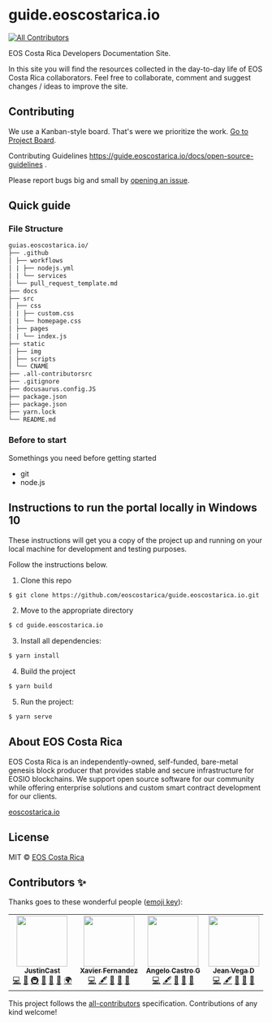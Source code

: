 # guide.eoscostarica.io
<!-- ALL-CONTRIBUTORS-BADGE:START - Do not remove or modify this section -->
[![All Contributors](https://img.shields.io/badge/all_contributors-4-orange.svg?style=flat-square)](#contributors-)
<!-- ALL-CONTRIBUTORS-BADGE:END -->

EOS Costa Rica Developers Documentation Site.

In this site you will find the resources collected in the day-to-day life of EOS Costa Rica collaborators. Feel free to collaborate, comment and suggest changes / ideas to improve the site.


## Contributing

We use a Kanban-style board. That's were we prioritize the work. [Go to Project Board](https://github.com/eoscostarica/guide.eoscostarica.io/projects/1).

Contributing Guidelines  https://guide.eoscostarica.io/docs/open-source-guidelines .

Please report bugs big and small by [opening an issue](https://github.com/eoscostarica/guide.eoscostarica.io/issues).

## Quick guide

### File Structure

```sh
guias.eoscostarica.io/
├── .github
│ ├── workflows
│ | ├── nodejs.yml
│ | └── services
│ └── pull_request_template.md
├── docs
├── src
│ ├── css
│ | ├── custom.css
│ | └── homepage.css
│ ├── pages
│ | └── index.js
├── static
│ ├── img
│ ├── scripts
│ └── CNAME
├── .all-contributorsrc
├── .gitignore
├── docusaurus.config.JS
├── package.json
├── package.json
├── yarn.lock
└── README.md
```

### Before to start

Somethings you need before getting started
* git
* node.js

## Instructions to run the portal locally in Windows 10

These instructions will get you a copy of the project up and running on your local machine for development and testing purposes. 

Follow the instructions below.

1. Clone this repo

```bash
$ git clone https://github.com/eoscostarica/guide.eoscostarica.io.git
``` 

2. Move to the appropriate directory

```bash
$ cd guide.eoscostarica.io
```

3. Install all dependencies:

```bash
$ yarn install
```

4. Build the project

```bash
$ yarn build
```

5. Run the project:

```bash
$ yarn serve
```

## About EOS Costa Rica

EOS Costa Rica is an independently-owned, self-funded, bare-metal genesis block producer that provides stable and secure infrastructure for EOSIO blockchains. We support open source software for our community while offering enterprise solutions and custom smart contract development for our clients.

[eoscostarica.io](https://eoscostarica.io)

## License

MIT © [EOS Costa Rica](https://eoscostarica.io)

## Contributors ✨

Thanks goes to these wonderful people ([emoji key](https://allcontributors.org/docs/en/emoji-key)):

<!-- ALL-CONTRIBUTORS-LIST:START - Do not remove or modify this section -->
<!-- prettier-ignore-start -->
<!-- markdownlint-disable -->
<table>
  <td align="center"><a href="https://github.com/JustinCast"><img src="https://avatars1.githubusercontent.com/u/17890146?v=4" width="100px;" alt=""/><br /><sub><b>JustinCast</b></sub></a><br /><a href="https://github.com/eoscostarica/desarrolladores.eoscostarica.io/commits?author=JustinCast" title="Code">💻</a> <a href="https://github.com/eoscostarica/desarrolladores.eoscostarica.io/commits?author=JustinCast" title="Documentation">📖</a> <a href="#infra-JustinCast" title="Infrastructure (Hosting, Build-Tools, etc)">🚇</a> <a href="#maintenance-JustinCast" title="Maintenance">🚧</a> <a href="#projectManagement-JustinCast" title="Project Management">📆</a> <a href="https://github.com/eoscostarica/desarrolladores.eoscostarica.io/pulls?q=is%3Apr+reviewed-by%3AJustinCast" title="Reviewed Pull Requests">👀</a> <a href="#translation-JustinCast" title="Translation">🌍</a></td>
    <td align="center"><a href="https://eoscostarica.io"><img src="https://avatars0.githubusercontent.com/u/5632966?v=4" width="100px;" alt=""/><br /><sub><b>Xavier Fernandez</b></sub></a><br /><a href="https://github.com/eoscostarica/desarrolladores.eoscostarica.io/commits?author=xavier506" title="Code">💻</a> <a href="#content-xavier506" title="Content">🖋</a> <a href="https://github.com/eoscostarica/desarrolladores.eoscostarica.io/commits?author=xavier506" title="Documentation">📖</a> <a href="#ideas-xavier506" title="Ideas, Planning, & Feedback">🤔</a> <a href="https://github.com/eoscostarica/desarrolladores.eoscostarica.io/pulls?q=is%3Apr+reviewed-by%3Axavier506" title="Reviewed Pull Requests">👀</a></td>
	  <td align="center"><a href="https://github.com/AngeloCG97"><img src="https://avatars1.githubusercontent.com/u/51149817?s=460&u=5aa62e8b759001f7b981583f0639f46772d0ed15&v=4" width="100px;" alt=""/><br /><sub><b>Angelo Castro G</b></sub></a><br /><a href="https://github.com/AngeloCG97/desarrolladores.eoscostarica.io/commits?author=AngeloCG97" title="Code">💻</a> <a href="#content-AngeloCG97" title="Content">🖋</a> <a href="https://github.com/AngeloCG97/desarrolladores.eoscostarica.io/commits?author=AngeloCG97" title="Documentation">📖</a> <a href="https://github.com/AngeloCG97/desarrolladores.eoscostarica.io/commits?author=AngeloCG97" title="Maintenance">🚧</a> <a href="https://github.com/AngeloCG97/desarrolladores.eoscostarica.io/pulls?q=is%3Apr+reviewed-by%3Axavier506" title="Reviewed Pull Requests">👀</a></td>
	 <td align="center"><a href="https://github.com/JeanVegaD"><img src="https://avatars2.githubusercontent.com/u/19317138?s=460&u=c27cb3d5c2cfb732aa0eb13fb2831d1ef20a6627&v=4" width="100px;" alt=""/><br /><sub><b>Jean Vega D</b></sub></a><br /><a href="https://github.com/AngeloCG97/desarrolladores.eoscostarica.io/commits?author=JeanVegaD" title="Code">💻</a> <a href="#content-JeanVegaD" title="Content">🖋</a> <a href="https://github.com/JeanVegaD/desarrolladores.eoscostarica.io/commits?author=JeanVegaD" title="Documentation">📖</a> <a href="https://github.com/JeanVegaD/desarrolladores.eoscostarica.io/commits?author=JeanVegaD" title="Maintenance">🚧</a> <a href="https://github.com/JeanVegaD/desarrolladores.eoscostarica.io/pulls?q=is%3Apr+reviewed-by%3Axavier506" title="Reviewed Pull Requests">👀</a></td>
  </tr>
</table>

<!-- markdownlint-enable -->
<!-- prettier-ignore-end -->
<!-- ALL-CONTRIBUTORS-LIST:END -->

This project follows the [all-contributors](https://github.com/all-contributors/all-contributors) specification. Contributions of any kind welcome!
